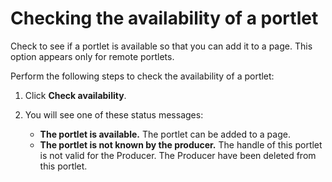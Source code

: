 # Checking the availability of a portlet



Check to see if a portlet is available so that you can add it to a page. This option appears only for remote portlets.

Perform the following steps to check the availability of a portlet:

1.  Click **Check availability**.

2.  You will see one of these status messages:

    -   **The portlet is available.** The portlet can be added to a page.
    -   **The portlet is not known by the producer.** The handle of this portlet is not valid for the Producer. The Producer have been deleted from this portlet.

